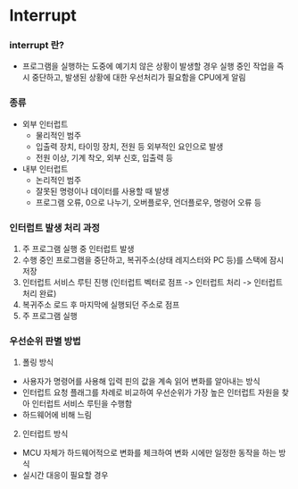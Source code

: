 # Interrupt

### interrupt 란?
- 프로그램을 실행하는 도중에 예기치 않은 상황이 발생할 경우 실행 중인 작업을 즉시 중단하고, 발생된 상황에 대한 우선처리가 필요함을 CPU에게 알림

### 종류
- 외부 인터럽트
  - 물리적인 범주
  - 입출력 장치, 타이밍 장치, 전원 등 외부적인 요인으로 발생
  - 전원 이상, 기계 착오, 외부 신호, 입출력 등
- 내부 인터럽트
  - 논리적인 범주
  - 잘못된 명령이나 데이터를 사용할 때 발생
  - 프로그램 오류, 0으로 나누기, 오버플로우, 언더플로우, 명령어 오류 등

 ### 인터럽트 발생 처리 과정
 1. 주 프로그램 실행 중 인터럽트 발생
 2. 수행 중인 프로그램을 중단하고, 복귀주소(상태 레지스터와 PC 등)를 스택에 잠시 저장
 3. 인터럽트 서비스 루틴 진행 (인터럽트 벡터로 점프 -> 인터럽트 처리 -> 인터럽트 처리 완료)
 4. 복귀주소 로드 후 마지막에 실행되던 주소로 점프
 5. 주 프로그램 실행

### 우선순위 판별 방법
1. 폴링 방식<br>
 - 사용자가 명령어를 사용해 입력 핀의 값을 계속 읽어 변화를 알아내는 방식
 - 인터럽트 요청 플래그를 차례로 비교하여 우선순위가 가장 높은 인터럽트 자원을 찾아 인터럽트 서비스 루틴을 수행함
 - 하드웨어에 비해 느림   
2. 인터럽트 방식<br>
 - MCU 자체가 하드웨어적으로 변화를 체크하여 변화 시에만 일정한 동작을 하는 방식
 - 실시간 대응이 필요할 경우

    
 
  
 

 
